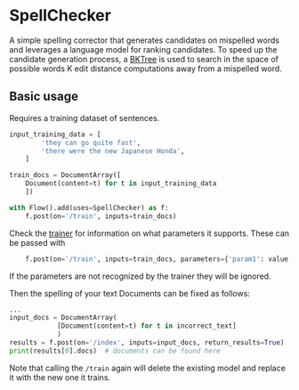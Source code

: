 # SpellChecker

A simple spelling corrector that generates candidates on mispelled words and leverages a language model for ranking candidates. To speed up the candidate generation process, a [BKTree](https://en.wikipedia.org/wiki/BK-tree)  is used to search in the space of possible words K edit distance computations away from a mispelled word.

## Basic usage

Requires a training dataset of sentences.

```python
input_training_data = [
        'they can go quite fast',
        'there were the new Japanese Honda',
    ]

train_docs = DocumentArray([
    Document(content=t) for t in input_training_data
    ])

with Flow().add(uses=SpellChecker) as f:
    f.post(on='/train', inputs=train_docs)

```

Check the [trainer](https://github.com/jina-ai/executor-spellchecker/blob/main/spellchecker/pyngramspell/pyngramspell.py) for information on what parameters it supports. These can be passed with 

```python
    f.post(on='/train', inputs=train_docs, parameters={'param1': value, ...})
```

If the parameters are not recognized by the trainer they will be ignored.

Then the spelling of your text Documents can be fixed as follows:

```python
...
input_docs = DocumentArray(
            [Document(content=t) for t in incorrect_text]
            )
results = f.post(on='/index', inputs=input_docs, return_results=True)
print(results[0].docs)  # documents can be found here

```

Note that calling the `/train` again will delete the existing model and replace it with the new one it trains.
